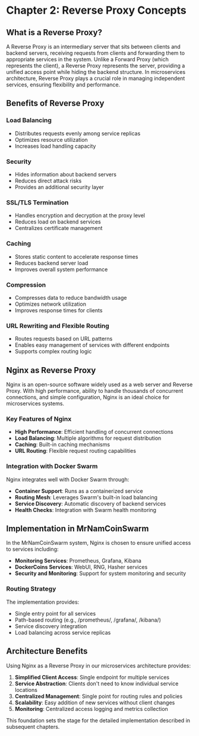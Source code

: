 # Chapter 2: Reverse Proxy Concepts

## What is a Reverse Proxy?

A Reverse Proxy is an intermediary server that sits between clients and backend servers, receiving requests from clients and forwarding them to appropriate services in the system. Unlike a Forward Proxy (which represents the client), a Reverse Proxy represents the server, providing a unified access point while hiding the backend structure. In microservices architecture, Reverse Proxy plays a crucial role in managing independent services, ensuring flexibility and performance.

## Benefits of Reverse Proxy

### Load Balancing
- Distributes requests evenly among service replicas
- Optimizes resource utilization
- Increases load handling capacity

### Security
- Hides information about backend servers
- Reduces direct attack risks
- Provides an additional security layer

### SSL/TLS Termination
- Handles encryption and decryption at the proxy level
- Reduces load on backend services
- Centralizes certificate management

### Caching
- Stores static content to accelerate response times
- Reduces backend server load
- Improves overall system performance

### Compression
- Compresses data to reduce bandwidth usage
- Optimizes network utilization
- Improves response times for clients

### URL Rewriting and Flexible Routing
- Routes requests based on URL patterns
- Enables easy management of services with different endpoints
- Supports complex routing logic

## Nginx as Reverse Proxy

Nginx is an open-source software widely used as a web server and Reverse Proxy. With high performance, ability to handle thousands of concurrent connections, and simple configuration, Nginx is an ideal choice for microservices systems.

### Key Features of Nginx
- **High Performance**: Efficient handling of concurrent connections
- **Load Balancing**: Multiple algorithms for request distribution
- **Caching**: Built-in caching mechanisms
- **URL Routing**: Flexible request routing capabilities

### Integration with Docker Swarm
Nginx integrates well with Docker Swarm through:
- **Container Support**: Runs as a containerized service
- **Routing Mesh**: Leverages Swarm's built-in load balancing
- **Service Discovery**: Automatic discovery of backend services
- **Health Checks**: Integration with Swarm health monitoring

## Implementation in MrNamCoinSwarm

In the MrNamCoinSwarm system, Nginx is chosen to ensure unified access to services including:
- **Monitoring Services**: Prometheus, Grafana, Kibana
- **DockerCoins Services**: WebUI, RNG, Hasher services
- **Security and Monitoring**: Support for system monitoring and security

### Routing Strategy
The implementation provides:
- Single entry point for all services
- Path-based routing (e.g., /prometheus/, /grafana/, /kibana/)
- Service discovery integration
- Load balancing across service replicas

## Architecture Benefits

Using Nginx as a Reverse Proxy in our microservices architecture provides:

1. **Simplified Client Access**: Single endpoint for multiple services
2. **Service Abstraction**: Clients don't need to know individual service locations
3. **Centralized Management**: Single point for routing rules and policies
4. **Scalability**: Easy addition of new services without client changes
5. **Monitoring**: Centralized access logging and metrics collection

This foundation sets the stage for the detailed implementation described in subsequent chapters.
